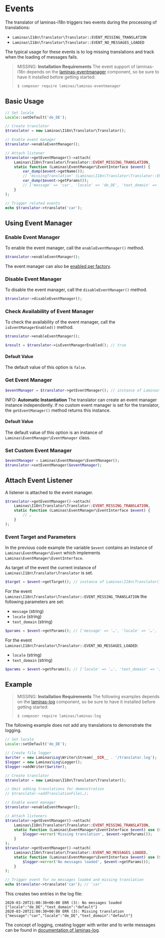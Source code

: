 # Events

The translator of laminas-i18n triggers two events during the processing of
translations:

* `Laminas\I18n\Translator\Translator::EVENT_MISSING_TRANSLATION`
* `Laminas\I18n\Translator\Translator::EVENT_NO_MESSAGES_LOADED`

The typical usage for these events is to log missing translations and track when
the loading of messages fails.

> MISSING: **Installation Requirements**
> The event support of laminas-i18n depends on the [laminas-eventmanager](https://docs.laminas.dev/laminas-eventmanager/) component, so be sure to have it installed before getting started:
>
> ```bash
> $ composer require laminas/laminas-eventmanager
> ```

## Basic Usage

```php
// Set locale
Locale::setDefault('de_DE');

// Create translator
$translator = new Laminas\I18n\Translator\Translator();

// Enable event manager
$translator->enableEventManager();

// Attach listener
$translator->getEventManager()->attach(
    Laminas\I18n\Translator\Translator::EVENT_MISSING_TRANSLATION,
    static function (Laminas\EventManager\EventInterface $event) {
        var_dump($event->getName());
        // 'missingTranslation' (Laminas\I18n\Translator\Translator::EVENT_MISSING_TRANSLATION)
        var_dump($event->getParams());
        // ['message' => 'car', 'locale' => 'de_DE', 'text_domain' => 'default']
    }
);

// Trigger related events
echo $translator->translate('car');
```

## Using Event Manager

### Enable Event Manager

To enable the event manager, call the `enableEventManager()` method.

```php
$translator->enableEventManager();
```

The event manager can also be [enabled per factory](factory.md#enable-eventmanager).

### Disable Event Manager

To disable the event manager, call the `disableEventManager()` method.

```php
$translator->disableEventManager();
```

### Check Availability of Event Manager

To check the availability of the event manager, call the `isEventManagerEnabled()`
method.

```php
$translator->enableEventManager();

$result = $translator->isEventManagerEnabled(); // true
```

#### Default Value

The default value of this option is `false`.

### Get Event Manager

```php
$eventManager = $translator->getEventManager(); // instance of Laminas\EventManager\EventManager
```

INFO: **Automatic Instantiation**
The translator can create an event manager instance independently. If no custom event manager is set for the translator, the `getEventManager()` method returns this instance.

#### Default Value

The default value of this option is an instance of
`Laminas\EventManager\EventManager` class.

### Set Custom Event Manager

```php
$eventManager = Laminas\EventManager\EventManager();
$translator->setEventManager($eventManager);
```

## Attach Event Listener

A listener is attached to the event manager.

```php
$translator->getEventManager()->attach(
    Laminas\I18n\Translator\Translator::EVENT_MISSING_TRANSLATION,
    static function (Laminas\EventManager\EventInterface $event) {
        // …
    }
);
```

### Event Target and Parameters

In the previous code example the variable `$event` contains an instance of
`Laminas\EventManager\Event` which implements `Laminas\EventManager\EventInterface`.

As target of the event the current instance of
`Laminas\I18n\Translator\Translator` is set.

```php
$target = $event->getTarget(); // instance of Laminas\I18n\Translator\Translator
```

For the event `Laminas\I18n\Translator\Translator::EVENT_MISSING_TRANSLATION`
the following parameters are set:

* `message` (string)
* `locale` (string)
* `text_domain` (string)

```php
$params = $event->getParams(); // ['message' => '…', 'locale' => '…', 'text_domain' => '…']
```

For the event `Laminas\I18n\Translator\Translator::EVENT_NO_MESSAGES_LOADED`:

* `locale` (string)
* `text_domain` (string)

```php
$params = $event->getParams(); // ['locale' => '…', 'text_domain' => '…']
```

## Example

> MISSING: **Installation Requirements**
> The following examples depends on the [laminas-log](https://docs.laminas.dev/laminas-log/) component, so be sure to have it installed before getting started:
>
> ```bash
> $ composer require laminas/laminas-log
> ```

The following example does not add any translations to demonstrate the logging.

```php
// Set locale
Locale::setDefault('de_DE');

// Create file logger
$writer = new Laminas\Log\Writer\Stream(__DIR__ . '/translator.log');
$logger = new Laminas\Log\Logger();
$logger->addWriter($writer);

// Create translator
$translator = new Laminas\I18n\Translator\Translator();

// Omit adding translations for demonstration
// $translator->addTranslationFile(…);

// Enable event manager
$translator->enableEventManager();

// Attach listeners
$translator->getEventManager()->attach(
    Laminas\I18n\Translator\Translator::EVENT_MISSING_TRANSLATION,
    static function (Laminas\EventManager\EventInterface $event) use ($logger) {
        $logger->error('Missing translation', $event->getParams());
    }
);
$translator->getEventManager()->attach(
    Laminas\I18n\Translator\Translator::EVENT_NO_MESSAGES_LOADED,
    static function (Laminas\EventManager\EventInterface $event) use ($logger) {
        $logger->error('No messages loaded', $event->getParams());
    }
);

// Trigger event for no messages loaded and missing translation
echo $translator->translate('car'); // 'car'
```

This creates two entries in the log file:

```text
2020-03-20T21:00:30+00:00 ERR (3): No messages loaded {"locale":"de_DE","text_domain":"default"}
2020-03-20T21:00:30+00:00 ERR (3): Missing translation {"message":"car","locale":"de_DE","text_domain":"default"}
```

The concept of logging, creating logger with writer and to write messages can be
found in [documentation of laminas-log](https://docs.laminas.dev/laminas-log/).
